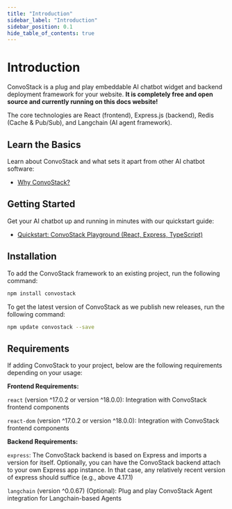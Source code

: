 ```yaml
---
title: "Introduction"
sidebar_label: "Introduction"
sidebar_position: 0.1
hide_table_of_contents: true
---
```


# Introduction

ConvoStack is a plug and play embeddable AI chatbot widget and backend deployment framework for your website. **It is completely free and open source and currently running on this docs website!**

The core technologies are React (frontend), Express.js (backend), Redis (Cache & Pub/Sub), and Langchain (AI agent framework).

## Learn the Basics

Learn about ConvoStack and what sets it apart from other AI chatbot software:

- [Why ConvoStack?](./the-basics)

## Getting Started

Get your AI chatbot up and running in minutes with our quickstart guide:

- [Quickstart: ConvoStack Playground (React, Express, TypeScript)](./getting-started/quickstart-react-express-playground)

## Installation

To add the ConvoStack framework to an existing project, run the following command:

```bash
npm install convostack
```

To get the latest version of ConvoStack as we publish new releases, run the following command:

```bash
npm update convostack --save
```

## Requirements

If adding ConvoStack to your project, below are the following requirements depending on your usage:

**Frontend Requirements:**

`react` (version ^17.0.2 or version ^18.0.0): Integration with ConvoStack frontend components

`react-dom` (version ^17.0.2 or version ^18.0.0): Integration with ConvoStack frontend components

**Backend Requirements:**

`express`: The ConvoStack backend is based on Express and imports a version for itself. Optionally, you can have the ConvoStack backend attach to your own Express app instance. In that case, any relatively recent version of express should suffice (e.g., above 4.17.1)

`langchain` (version ^0.0.67) (Optional): Plug and play ConvoStack Agent integration for Langchain-based Agents
